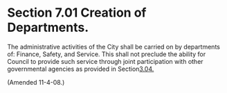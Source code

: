 Section 7.01 Creation of Departments.
=====================================

The administrative activities of the City shall be carried on by
departments of: Finance, Safety, and Service. This shall not preclude
the ability for Council to provide such service through joint
participation with other governmental agencies as provided in
Section[3.04.](13353c76.html)

(Amended 11-4-08.)
